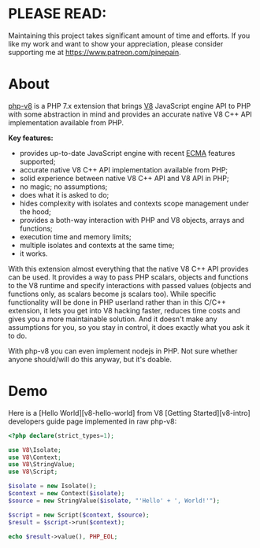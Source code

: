 # PLEASE READ:

Maintaining this project takes significant amount of time and efforts.
If you like my work and want to show your appreciation, please consider supporting me at https://www.patreon.com/pinepain.


# About

[php-v8](https://github.com/pinepain/php-v8) is a PHP 7.x extension
that brings [V8](https://developers.google.com/v8/intro) JavaScript engine API to PHP with some abstraction in mind and
provides an accurate native V8 C++ API implementation available from PHP.

**Key features:**
 - provides up-to-date JavaScript engine with recent [ECMA](http://kangax.github.io/compat-table) features supported;
 - accurate native V8 C++ API implementation available from PHP;
 - solid experience between native V8 C++ API and V8 API in PHP;
 - no magic; no assumptions;
 - does what it is asked to do;
 - hides complexity with isolates and contexts scope management under the hood;
 - provides a both-way interaction with PHP and V8 objects, arrays and functions;
 - execution time and memory limits;
 - multiple isolates and contexts at the same time;
 - it works.

With this extension almost everything that the native V8 C++ API provides can be used. It provides a way to pass PHP scalars,
objects and functions to the V8 runtime and specify interactions with passed values (objects and functions only, as scalars
become js scalars too). While specific functionality will be done in PHP userland rather than in this C/C++ extension,
it lets you get into V8 hacking faster, reduces time costs and gives you a more maintainable solution. And it doesn't
make any assumptions for you, so you stay in control, it does exactly what you ask it to do.

With php-v8 you can even implement nodejs in PHP. Not sure whether anyone should/will do this anyway, but it's doable.

# Demo

Here is a [Hello World][v8-hello-world] from V8 [Getting Started][v8-intro] developers guide page implemented in raw php-v8:

```php
<?php declare(strict_types=1);

use V8\Isolate;
use V8\Context;
use V8\StringValue;
use V8\Script;

$isolate = new Isolate();
$context = new Context($isolate);
$source = new StringValue($isolate, "'Hello' + ', World!'");

$script = new Script($context, $source);
$result = $script->run($context);

echo $result->value(), PHP_EOL;
```




